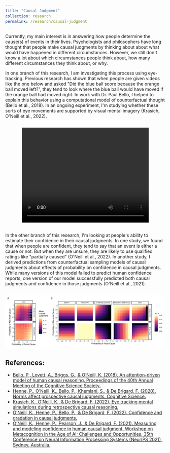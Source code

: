```yaml
---
title: "Causal Judgment"
collection: research
permalink: /research/causal-judgment
---
```


Currently, my main interest is in answering how people determine the
cause(s) of events in their lives. Psychologists and philosophers have
long thought that people make causal judgments by thinking about about
what would have happened in different circumstances. However, we still
don't know a lot about which circumstances people think about, how
many different circumstances they think about, or why.

In one branch of this research, I am investigating this process using
eye-tracking. Previous research has shown that when people are given
videos like the one below and asked "Did the blue ball score because
the orange ball moved left?", they tend to look where the blue ball
would have moved if the orange ball had moved right. In work with
Dr. Paul Bello, I helped to explain this behavior using a
computational model of counterfactual thought (Bello et al., 2018). In
an ongoing experiment, I'm studying whether these sorts of eye
movements are supported by visual mental imagery (Krasich, O'Neill et
al., 2022).

<div style="display: block; margin: auto; margin-top: 2em; margin-bottom: 2em; text-align: center;">
<video width="400" height="300" autoplay loop>
	<source src="../images/causal-judgment-lami.mp4">
</video>
</div>

In the other branch of this research, I'm looking at people's ability
to estimate their confidence in their causal judgments. In one study,
we found that when people are confident, they tend to say that an
event is either a cause or not. But when they are unsure, they are
likely to use qualified ratings like "partially caused" (O'Neill et
al., 2022). In another study, I derived predictions from
counterfactual sampling models of causal judgments about effects of
probability on confidence in causal judgments. While many versions of
this model failed to predict human confidence reports, one version of
our model successfully predicted both causal judgments and confidence
in those judgments (O'Neill et al., 2021).


<div style="display: block; margin: auto; margin-top: 2em; text-align: center;">
<img src="../images/causal-judgment-confidence.pdf" style="width: 600px;">
</div>


## References:
  - [Bello, P., Lovett, A., Briggs, G., & O’Neill, K. (2018). An attention-driven model of human causal reasoning. Proceedings of the 40th Annual Meeting of the Cognitive Science Society.](https://cogsci.mindmodeling.org/2018/papers/0264/0264.pdf)
  - [Henne, P., O’Neill, K., Bello, P., Khemlani, S., & De Brigard, F. (2020). Norms affect prospective causal judgments. Cognitive Science.](https://doi.org/10.1111/cogs.12931)
  - [Krasich, K., O’Neill, K., & De Brigard, F. (2022). Eye tracking mental simulations during retrospective causal reasoning.](https://osf.io/rzbja/)
  - [O’Neill, K., Henne, P., Bello, P., & De Brigard, F. (2022). Confidence and gradation in causal judgments.](https://osf.io/m5w9c/)
  - [O’Neill, K., Henne, P., Pearson, J., & De Brigard, F. (2021). Measuring and modeling confidence in human causal judgment. Workshop on Metacognition in the Age of AI: Challenges and Opportunities, 35th Conference on Neural Information Processing Systems (NeurIPS 2021), Sydney, Australia.](https://psyarxiv.com/cgvwf)
